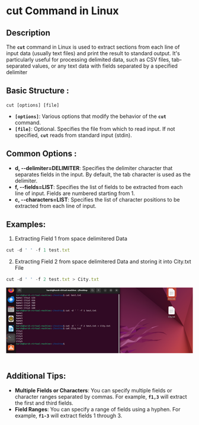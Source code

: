 # cut Command in Linux

## Description

The **`cut`** command in Linux is used to extract sections from each line of input data (usually text files) and print the result to standard output. It's particularly useful for processing delimited data, such as CSV files, tab-separated values, or any text data with fields separated by a specified delimiter

## Basic Structure :

```
cut [options] [file]
```

- **`[options]`**: Various options that modify the behavior of the **`cut`** command.
- **`[file]`**: Optional. Specifies the file from which to read input. If not specified, **`cut`** reads from standard input (stdin).

## Common Options :

- **d, --delimiter=DELIMITER**: Specifies the delimiter character that separates fields in the input. By default, the tab character is used as the delimiter.
- **f, --fields=LIST**: Specifies the list of fields to be extracted from each line of input. Fields are numbered starting from 1.
- **c, --characters=LIST**: Specifies the list of character positions to be extracted from each line of input.

## Examples:

1. Extracting Field 1 from space delimitered Data

```jsx
cut -d ' ' -f 1 test.txt
```
2. Extracting Field 2 from space delimitered Data and storing it into City.txt File

```jsx
cut -d ' ' -f 2 test.txt > City.txt
```
<img src="https://github.com/Harsh971/Learning-Linux/blob/main/General/cut%20Command/image1.png"><br><br>
## **Additional Tips:**

- **Multiple Fields or Characters**: You can specify multiple fields or character ranges separated by commas. For example, **`f1,3`** will extract the first and third fields.
- **Field Ranges**: You can specify a range of fields using a hyphen. For example, **`f1-3`** will extract fields 1 through 3.
